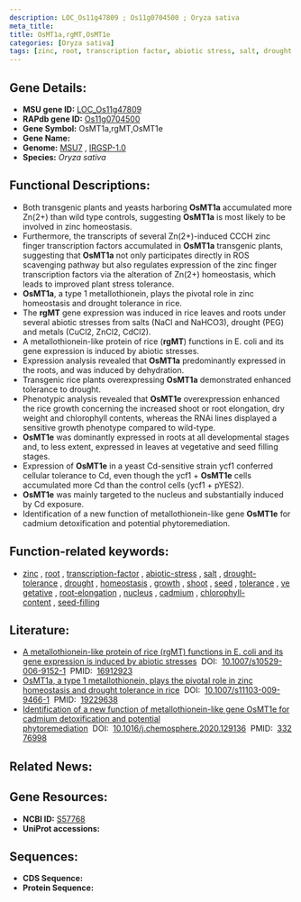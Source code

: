 ```yaml
---
description: LOC_Os11g47809 ; Os11g0704500 ; Oryza sativa
meta_title:
title: OsMT1a,rgMT,OsMT1e
categories: [Oryza sativa]
tags: [zinc, root, transcription factor, abiotic stress, salt, drought tolerance, drought, homeostasis, growth, shoot, seed, tolerance, vegetative, root elongation, nucleus, cadmium, chlorophyll content, seed filling]
---
```


## Gene Details:
- **MSU gene ID:** [LOC_Os11g47809](http://rice.uga.edu/cgi-bin/ORF_infopage.cgi?orf=LOC_Os11g47809)  
- **RAPdb gene ID:** [Os11g0704500](https://rapdb.dna.affrc.go.jp/locus/?name=Os11g0704500)  
- **Gene Symbol:** OsMT1a,rgMT,OsMT1e
- **Gene Name:**
- **Genome:**  [MSU7](http://rice.uga.edu/)&nbsp;,&nbsp;[IRGSP-1.0](https://rapdb.dna.affrc.go.jp/download/irgsp1.html)
- **Species:** *Oryza sativa*

## Functional Descriptions:
   - Both transgenic plants and yeasts harboring **OsMT1a** accumulated more Zn(2+) than wild type controls, suggesting **OsMT1a** is most likely to be involved in zinc homeostasis.
   - Furthermore, the transcripts of several Zn(2+)-induced CCCH zinc finger transcription factors accumulated in **OsMT1a** transgenic plants, suggesting that **OsMT1a** not only participates directly in ROS scavenging pathway but also regulates expression of the zinc finger transcription factors via the alteration of Zn(2+) homeostasis, which leads to improved plant stress tolerance.
   - **OsMT1a**, a type 1 metallothionein, plays the pivotal role in zinc homeostasis and drought tolerance in rice.
   - The **rgMT** gene expression was induced in rice leaves and roots under several abiotic stresses from salts (NaCl and NaHCO3), drought (PEG) and metals (CuCl2, ZnCl2, CdCl2).
   - A metallothionein-like protein of rice (**rgMT**) functions in E. coli and its gene expression is induced by abiotic stresses.
   - Expression analysis revealed that **OsMT1a** predominantly expressed in the roots, and was induced by dehydration.
   - Transgenic rice plants overexpressing **OsMT1a** demonstrated enhanced tolerance to drought.
   - Phenotypic analysis revealed that **OsMT1e** overexpression enhanced the rice growth concerning the increased shoot or root elongation, dry weight and chlorophyll contents, whereas the RNAi lines displayed a sensitive growth phenotype compared to wild-type.
   - **OsMT1e** was dominantly expressed in roots at all developmental stages and, to less extent, expressed in leaves at vegetative and seed filling stages.
   - Expression of **OsMT1e** in a yeast Cd-sensitive strain ycf1 conferred cellular tolerance to Cd, even though the ycf1 + **OsMT1e** cells accumulated more Cd than the control cells (ycf1 + pYES2).
   - **OsMT1e** was mainly targeted to the nucleus and substantially induced by Cd exposure.
   - Identification of a new function of metallothionein-like gene **OsMT1e** for cadmium detoxification and potential phytoremediation.

## Function-related keywords:
   - [zinc](/tags/zinc/)&nbsp;,&nbsp;[root](/tags/root/)&nbsp;,&nbsp;[transcription-factor](/tags/transcription-factor/)&nbsp;,&nbsp;[abiotic-stress](/tags/abiotic-stress/)&nbsp;,&nbsp;[salt](/tags/salt/)&nbsp;,&nbsp;[drought-tolerance](/tags/drought-tolerance/)&nbsp;,&nbsp;[drought](/tags/drought/)&nbsp;,&nbsp;[homeostasis](/tags/homeostasis/)&nbsp;,&nbsp;[growth](/tags/growth/)&nbsp;,&nbsp;[shoot](/tags/shoot/)&nbsp;,&nbsp;[seed](/tags/seed/)&nbsp;,&nbsp;[tolerance](/tags/tolerance/)&nbsp;,&nbsp;[vegetative](/tags/vegetative/)&nbsp;,&nbsp;[root-elongation](/tags/root-elongation/)&nbsp;,&nbsp;[nucleus](/tags/nucleus/)&nbsp;,&nbsp;[cadmium](/tags/cadmium/)&nbsp;,&nbsp;[chlorophyll-content](/tags/chlorophyll-content/)&nbsp;,&nbsp;[seed-filling](/tags/seed-filling/)

## Literature:
   - [A metallothionein-like protein of rice (rgMT) functions in E. coli and its gene expression is induced by abiotic stresses](https://www.doi.org/10.1007/s10529-006-9152-1)&nbsp;&nbsp;DOI:&nbsp;&nbsp;[10.1007/s10529-006-9152-1](https://www.doi.org/10.1007/s10529-006-9152-1)&nbsp;&nbsp;PMID:&nbsp;&nbsp;[16912923](https://pubmed.ncbi.nlm.nih.gov/16912923/)
   - [OsMT1a, a type 1 metallothionein, plays the pivotal role in zinc homeostasis and drought tolerance in rice](https://www.doi.org/10.1007/s11103-009-9466-1)&nbsp;&nbsp;DOI:&nbsp;&nbsp;[10.1007/s11103-009-9466-1](https://www.doi.org/10.1007/s11103-009-9466-1)&nbsp;&nbsp;PMID:&nbsp;&nbsp;[19229638](https://pubmed.ncbi.nlm.nih.gov/19229638/)
   - [Identification of a new function of metallothionein-like gene OsMT1e for cadmium detoxification and potential phytoremediation](https://www.doi.org/10.1016/j.chemosphere.2020.129136)&nbsp;&nbsp;DOI:&nbsp;&nbsp;[10.1016/j.chemosphere.2020.129136](https://www.doi.org/10.1016/j.chemosphere.2020.129136)&nbsp;&nbsp;PMID:&nbsp;&nbsp;[33276998](https://pubmed.ncbi.nlm.nih.gov/33276998/)

## Related News:

## Gene Resources:
- **NCBI ID:**  [S57768](http://www.ncbi.nlm.nih.gov/nuccore/S57768)
- **UniProt accessions:** [](https://www.uniprot.org/uniprotkb//entry)

## Sequences:
- **CDS Sequence:**
- **Protein Sequence:**
